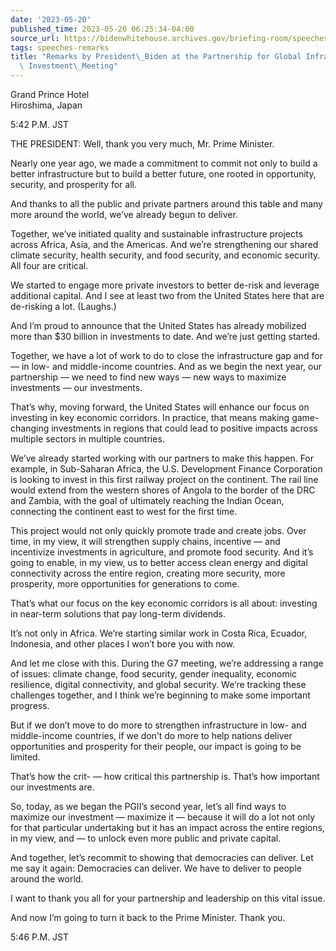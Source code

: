 ```yaml
---
date: '2023-05-20'
published_time: 2023-05-20 06:25:34-04:00
source_url: https://bidenwhitehouse.archives.gov/briefing-room/speeches-remarks/2023/05/20/remarks-by-president-biden-at-the-partnership-for-global-infrastructure-and-investment-meeting/
tags: speeches-remarks
title: "Remarks by President\_Biden at the Partnership for Global Infrastructure and\
  \ Investment\_Meeting"
---
```

 
Grand Prince Hotel  
Hiroshima, Japan

5:42 P.M. JST

THE PRESIDENT: Well, thank you very much, Mr. Prime Minister.

Nearly one year ago, we made a commitment to commit not only to build a
better infrastructure but to build a better future, one rooted in
opportunity, security, and prosperity for all.

And thanks to all the public and private partners around this table and
many more around the world, we’ve already begun to deliver.

Together, we’ve initiated quality and sustainable infrastructure
projects across Africa, Asia, and the Americas. And we’re strengthening
our shared climate security, health security, and food security, and
economic security. All four are critical.

We started to engage more private investors to better de-risk and
leverage additional capital. And I see at least two from the United
States here that are de-risking a lot. (Laughs.)

And I’m proud to announce that the United States has already mobilized
more than $30 billion in investments to date. And we’re just getting
started.

Together, we have a lot of work to do to close the infrastructure gap
and for — in low- and middle-income countries. And as we begin the next
year, our partnership — we need to find new ways — new ways to maximize
investments — our investments.

That’s why, moving forward, the United States will enhance our focus on
investing in key economic corridors. In practice, that means making
game-changing investments in regions that could lead to positive impacts
across multiple sectors in multiple countries.

We’ve already started working with our partners to make this happen. For
example, in Sub-Saharan Africa, the U.S. Development Finance Corporation
is looking to invest in this first railway project on the continent. The
rail line would extend from the western shores of Angola to the border
of the DRC and Zambia, with the goal of ultimately reaching the Indian
Ocean, connecting the continent east to west for the first time.

This project would not only quickly promote trade and create jobs. Over
time, in my view, it will strengthen supply chains, incentive — and
incentivize investments in agriculture, and promote food security. And
it’s going to enable, in my view, us to better access clean energy and
digital connectivity across the entire region, creating more security,
more prosperity, more opportunities for generations to come.

That’s what our focus on the key economic corridors is all about:
investing in near-term solutions that pay long-term dividends.

It’s not only in Africa. We’re starting similar work in Costa Rica,
Ecuador, Indonesia, and other places I won’t bore you with now.

And let me close with this. During the G7 meeting, we’re addressing a
range of issues: climate change, food security, gender inequality,
economic resilience, digital connectivity, and global security. We’re
tracking these challenges together, and I think we’re beginning to make
some important progress.

But if we don’t move to do more to strengthen infrastructure in low- and
middle-income countries, if we don’t do more to help nations deliver
opportunities and prosperity for their people, our impact is going to be
limited.

That’s how the crit- — how critical this partnership is. That’s how
important our investments are.

So, today, as we began the PGII’s second year, let’s all find ways to
maximize our investment — maximize it — because it will do a lot not
only for that particular undertaking but it has an impact across the
entire regions, in my view, and — to unlock even more public and private
capital.

And together, let’s recommit to showing that democracies can deliver.
Let me say it again: Democracies can deliver. We have to deliver to
people around the world.

I want to thank you all for your partnership and leadership on this
vital issue.

And now I’m going to turn it back to the Prime Minister. Thank you.

5:46 P.M. JST
